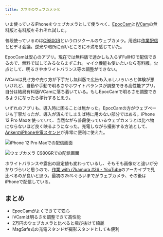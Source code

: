 ```yaml
---
title: スマホのウェブカメラ化
---
```

いま使っているiPhoneをウェブカメラとして使うべく、[EpocCam](https://www.elgato.com/ja/epoccam)と[iVCam](https://www.e2esoft.com/ivcam/)の無料版と有料版をそれぞれ試した。

普段使っているのは[C980GR](https://r7kamura.com/articles/2020-09-23-web-camera)というロジクールのウェブカメラ。用途は[作業配信](https://www.youtube.com/c/r7kamura)とビデオ会議。逆光や暗所に弱いところに不満を感じていた。

EpocCamは安心のアプリ。現在では無料版で透かしも入らずFullHDで配信できるので、無料で試してみるならまずこれ。マイク機能も使いたいなら有料版。欠点として、明るさやホワイトバランス等の調整ができない。

iVCamは見せ方や売り方が下手だし無料版で広告も入るしいろいろと体験が悪いけれど、自動や手動で明るさやホワイトバランスが調整できる高性能アプリ。自分は結局有料版iVCamに落ち着いている。もしEpocCamで明るさを調整できるようになったら移行すると思う。

いずれのアプリも、導入時に困ることは無かった。EpocCamの方がウェブページも丁寧だったが、導入が済んでしまえば特に用のない部分ではある。iPhone 12 Pro Maxを使っていて、当然ながら普段使っているウェブカメラとは比べ物にならないほど良く映るようになった。充電しながら撮影する方法として、[AnkerのiPhone充電スタンド](https://r7kamura.com/articles/2021-09-06-anker-iphone-stand)が非常に便利に使えた。

![](https://lh3.googleusercontent.com/docs/ADP-6oFH8qBuzl87ICsXTs1XAX58aGilyBfcFx-UGu7H0ilv-rU-iFSs_3_nCLRyj2lzo_SsQCCvfFqOLM__re6iyRC-m76FPiQch4e8jhv24aNH7NssXrzWyw4VB5iU_dE-PP7cbBCi5gcYc6HC3aGKn4y4A-ZkUNGh6MsPIZ7uGeQvDQZV8c35vB8017F8d-TJNAtzy87zuJ_bTTAA1NvReX-QNKNMJ5hXFOj6xg6ZkK3gnRznIPtJIG1VsVx76hnigUy2d_ooD-NtzDqmvZtcAhYDKhekrmeKJTdiwImWw75qKqqlgJ0fLJPUM4zawTSW3k-NlgRqCQX33EIAkSv97O7JM-ZkrpGd1uXsfpzkQ_5jUzIt6mAL74GxMlUSoyc3dM_EifOxmhLLekd9z-4bVM9L2tI-UiJ0Y2jhj8BK4M8kQyTIEYUf-3ATzTqBjVhjqYNb9DFyZ46pUMxXt4jSJog2wgJTsnkyHZUmNYiaVrUIq4jtUvnVV3Nt4XbZFN-N1bgkWmHMAuXsVeOB8bjNhjS6Nhj1nFdJOsXVCkKRuO3c-7FAiOZMo8XpZL2Ytn3w7Q0gjWiBV9cU2BxJ7B3PIWM8tcSTN_h5Nw-vlvbAe0DECfhCH2tblTUYvTLYZ5CPL6HpvW2gWgnk_xPG-2eP4yAa-VKuJeLXIHqRkIdz9rUMsj3XD0jVtIZCyoGLWG9Wde9AQPfsuXlY76vYs7OdVu4hyJmFrjG2T-Dk8pezfXBbZgJUG-sbeGM8r1NM5UL3bk9V4KOzu9TGgUykw6qjEAiTY7pdp0rY8iaqIg4HSnWfZJwNmneHpOK8oSsD6FJZfMIIlYuUDDsHQoAt_-tAY47F4fXy0J7Tx0qmt1RXsheR2mWuyXbdtFahHqMhp01_jVNPxN-4F86Jdsml_UunSlBmZU39FaACzqudyn2nlWkRsKrz43ZqKIUCyU-TS1MWq3mldXYCQqkeKJa9TFd-lCpvVj_4hmT-lBbQCsi2-VNM7097lh7At3Ki_MHDBW4DrGsDaNIq99AUkkZuKQk23oBfN22Gnkw3khHeEfwahY62WmuE8dUKc-sDmm6CJsMQw9iU6r-ztEEjvTCOEAvUnuuRpxaOI5lbjj8MjJ0y2jLR2kx0EijSvAg4PGYxX5RpRVnuy9T5Eq9P14DUfE8cs_wziueAQLr4pS8W5tRAPbj0v9n-P9yzT4R8mWikMXd0V6LW2WKzTlP4GYc66yrICwtpUttWhLaH-eI_Q3G73AlnXMi9 "iPhone 12 Pro Maxでの配信画面")

![](https://lh3.googleusercontent.com/docs/ADP-6oE_pRWQFnkmuRi5YazYBG_jUKis4rqQgjtDILF7l9dJQggB0nM6a5ukgjfg9taU_vELqqdehAHjUP7viKEMBHzaejTTEo5PWL_Gj7OAQAQI2E37XjbdPzsLiLifcTxTWc-Fo0bVxOke0DwYfqd6JmHYXHryqjwWdV6MKq7yi9_Qe8jZyvSAJhjCVQLQrsaBqsASTm2AZv0zkIwZqiZoRJ8HFe1AW0ArWWQPH4-Pqe7kY8enb2c2PRk7Sy4_fIFfA7-cpkyz6BfzoOep4CHF1wH25ADWf-pKfgfLB5hndOIVH--IT9QnlHEEzuRRjLMkmnLtp-R53svC0qGv60UvWzyJSZAEQdH-9MUMas92mpW0y_eHjsEo-eKWtWheb3URNq5klwr-bTAEi540oia_F3i91zdMqZJnM7780C873vaAMY-qVe5c5x5zFf4-RLuvn5m9RSSoNIErParG0HfnhBmRw5EJw4L3k8lwHfNMyxPD5QaqNyEHNDUkgtwomNlLqdHp9QmpBJdPUE3h21tHiF-g2EMroYI_-x0GfilxOSl9PWgJ0eIw_kVK6QK_Jr1osN7ZBq7bT4CE0CZmIo-PxSkMzVeo3EWUUO-kLjlW-el1ou6Porly3NGNOLXDr3oWQZfq_MtntEiYGOU1zXbXtioriCLWSVPht4CZNCgvu9oDSAO_43dGUJioyr385i3VPUHkidKCb_1t-WYjEHRfPh0GfseOiMpZ2oQ9BTccdBDXHuR2uYDrgaa0ZRSr6PL9ZGQ4KVHYc4gfnnWfsRs2oDLWY9jrkAqBI4Jq5hFKDDHWTHFVHGknqQ8j7JNS1_yUTyUUFuFiyuIblD17Zou5PYGK0eDvPxVABXxa-ECwc_AEXdjl85eTrvO0SU1XqWEyD3q73QUFIn1ZnHI5gA7BVsj6_szuxm27UWdcKvgfwPT-87_x7o1s43diS1psFVCIXnVxSw9oMg0kSxy-kTEWFDuUwCVRYmkF-N2wtKuVY6sXFmCYIH7MV1njqWZhKfBeCOwwXvjLWksf5hMzdmClEaDBnKWiJ0N3ZPusj0UaEDgg1DfUfK6hIKqO0Utm9r0UJUp3lDXiCpjWIYtNg1RsBmfOiuIMudnI2dgZgSmgBsyZFqRwj83n3scQGCN2q8hMUqgZaMwbsGcPnDBYuAibQQ6kRlMMsSWu8rgCC0U5fcVMmbmHkifhld-ajY-OeWMssguArjzHvgW0fWK4XbKfEKsKlGi1XD1Zmzt26c-dAEdk4xwx "ウェブカメラ C980GRでの配信画面")

ホワイトバランスや露出の設定値も変わっているし、そもそも画像だと違いが分かりづらいと思うので、[作業 with r7kamura #36 - YouTube](https://www.youtube.com/watch?v=Nmf0NRTqbyw)のアーカイブで見比べるのが良いと思う。最初の25%ぐらいまでがウェブカメラ、その後はiPhoneで配信している。

まとめ
---

*   EpocCamがよくできてて安心
*   iVCamは明るさを調整できて高性能
*   2万円のウェブカメラと比べると飛び抜けて綺麗
*   MagSafe式の充電スタンドが撮影スタンドとしても便利
